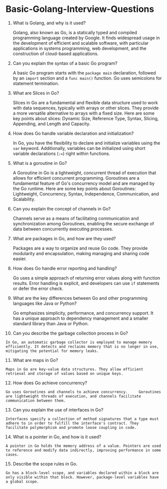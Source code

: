 #  Basic-Golang-Interview-Questions
1. What is Golang, and why is it used?

    Golang, also known as Go, is a statically typed and compiled programming language created by Google. It finds widespread usage in the development of efficient and scalable software, with particular applications in systems programming, web development, and the construction of cloud-based applications.
    
2. Can you explain the syntax of a basic Go program?
    
    A basic Go program starts with the `package main` declaration, followed by an `import` section and a `func main()` function. Go uses semicolons for statement termination.

3. What are Slices in Go?

    Slices in Go are a fundamental and flexible data structure used to work with data sequences, typically with arrays or other slices. They provide a more versatile alternative to arrays with a fixed size. Here are some key points about slices: Dynamic Size, Reference Type, Syntax, Slicing, Appending, and Length and Capacity.

4. How does Go handle variable declaration and initialization?

    In Go, you have the flexibility to declare and initialize variables using the `var` keyword. Additionally, variables can be initialized using short variable declarations (`:=`) right within functions.

5. What is a goroutine in Go?
    
    A Goroutine in Go is a lightweight, concurrent thread of execution that allows for efficient concurrent programming. Goroutines are a fundamental feature of Go's concurrency model and are managed by the Go runtime. Here are some key points about Goroutines: Lightweight, Concurrency, Syntax, Independence, Communication, and Scalability.

6. Can you explain the concept of channels in Go?
    
    Channels serve as a means of facilitating communication and synchronization among Goroutines, enabling the secure exchange of data between concurrently executing processes.

7. What are packages in Go, and how are they used?

    Packages are a way to organize and reuse Go code. They provide modularity and encapsulation, making managing and sharing code easier.

8. How does Go handle error reporting and handling?
    
    Go uses a simple approach of returning error values along with function results. Error handling is explicit, and developers can use `if` statements or defer the error check.

9. What are the key differences between Go and other programming languages like Java or Python?

    Go emphasizes simplicity, performance, and concurrency support. It has a unique approach to dependency management and a smaller standard library than Java or Python.

10.  Can you describe the garbage collection process in Go?

    In Go, an automatic garbage collector is employed to manage memory efficiently. It detects and reclaims memory that is no longer in use, mitigating the potential for memory leaks.

11.  What are maps in Go?

    Maps in Go are key-value data structures. They allow efficient retrieval and storage of values based on unique keys.

12.  How does Go achieve concurrency?

    Go uses Goroutines and channels to achieve concurrency.     Goroutines are lightweight threads of execution, and channels facilitate communication between them.

13.  Can you explain the use of interfaces in Go?

    Interfaces specify a collection of method signatures that a type must adhere to in order to fulfill the interface's contract. They facilitate polymorphism and promote loose coupling in code.

14.  What is a pointer in Go, and how is it used?

    A pointer in Go holds the memory address of a value. Pointers are used to reference and modify data indirectly, improving performance in some cases.

15.  Describe the scope rules in Go.
    
    Go has a block-level scope, and variables declared within a block are only visible within that block. However, package-level variables have a global scope.